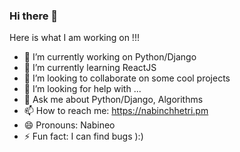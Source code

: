 ### Hi there 👋



Here is what I am working on !!!
- 🔭 I’m currently working on Python/Django
- 🌱 I’m currently learning ReactJS
- 👯 I’m looking to collaborate on some cool projects
- 🤔 I’m looking for help with ...
- 💬 Ask me about Python/Django, Algorithms
- 📫 How to reach me: https://nabinchhetri.pm
- 😄 Pronouns: Nabineo
- ⚡ Fun fact: I can find bugs ):)
